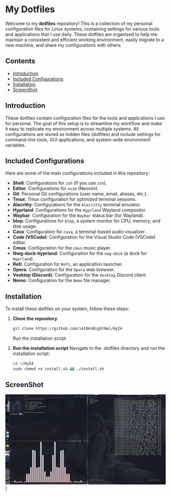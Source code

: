 # My Dotfiles

Welcome to my **dotfiles** repository! This is a collection of my personal configuration files for Linux systems, containing settings for various tools and applications that I use daily. These dotfiles are organized to help me maintain a consistent and efficient working environment, easily migrate to a new machine, and share my configurations with others.

## Contents

- [Introduction](#introduction)
- [Included Configurations](#included-configurations)
- [Installation](#installation)
- [ScreenShot](#screenshot)

## Introduction

These dotfiles contain configuration files for the tools and applications I use for personal. The goal of this setup is to streamline my workflow and make it easy to replicate my environment across multiple systems. All configurations are stored as hidden files (dotfiles) and include settings for command-line tools, GUI applications, and system-wide environment variables.

## Included Configurations

Here are some of the main configurations included in this repository:

- **Shell**: Configurations for `zsh` (if you use `zsh`).
- **Editor**: Configurations for `nvim` (Neovim).
- **Git**: Personal Git configurations (user name, email, aliases, etc.).
- **Tmux**: Tmux configuration for optimized terminal sessions.
- **Alacritty**: Configurations for the `Alacritty` terminal emulator.
- **Hyprland**: Configurations for the `Hyprland` Wayland compositor.
- **Waybar**: Configuration for the `Waybar` status bar (for Wayland).
- **btop**: Configurations for `btop`, a system monitor for CPU, memory, and disk usage.
- **Cava**: Configuration for `cava`, a terminal-based audio visualizer.
- **Code (VSCode)**: Configuration for the Visual Studio Code (VSCode) editor.
- **Cmus**: Configuration for the `cmus` music player.
- **Nwg-dock-hyprland**: Configuration for the `nwg-dock` (a dock for `Hyprland`).
- **Rofi**: Configuration for `Rofi`, an application launcher.
- **Opera**: Configuration for the `Opera` web browser.
- **Vesktop (Discord)**: Configuration for the `Vesktop` Discord client.
- **Nemo**: Configuration for the `Nemo` file manager.

## Installation

To install these dotfiles on your system, follow these steps:

1. **Clone the repository**

    ```bash
    git clone https://github.com/i4104xNightOwl/HyI4
    ```

    Run the installation script

2. **Run the installation script**
Navigate to the .dotfiles directory and run the installation script:

    ```bash
    cd ~/HyI4
    sudo chmod +x install.sh && ./install.sh
    ```

## ScreenShot
![file:screenshot.png](https://github.com/i4104xNightOwl/HyI4/blob/main/screenshot.png?raw=true))
